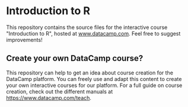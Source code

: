 # Introduction to R

This repository contains the source files for the interactive course "Introduction to R", hosted at www.datacamp.com. Feel free to suggest improvements!

## Create your own DataCamp course?

This repository can help to get an idea about course creation for the DataCamp platform. You can freely use and adapt this content to create your own interactive courses for our platform. For a full guide on course creation, check out the different manuals at https://www.datacamp.com/teach.
